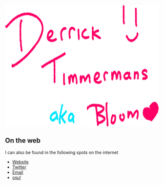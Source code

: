 <p align="center">
  <img src="https://github.com/LumpBloom7/LumpBloom7/blob/master/GitHub2.png?raw=true" height="400"/>
</p>

## On the web
I can also be found in the following spots on the internet
* [Website](https://lumpbloom7.github.io)
* [Twitter](https://twitter.com/LumpBloom7)
* [Email](mailto:derrick.timmermans@outlook.com)
* [osu!](https://osu.ppy.sh/users/6443205)
